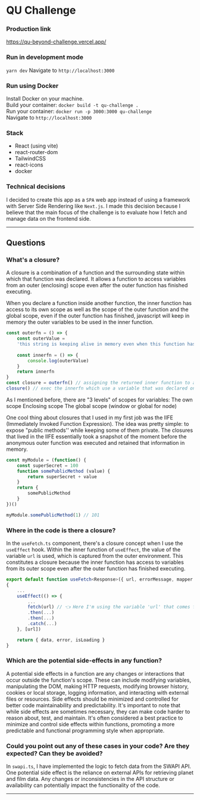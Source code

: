 # QU Challenge

### Production link
https://qu-beyond-challenge.vercel.app/

### Run in development mode
```yarn dev```
Navigate to ```http://localhost:3000```

### Run using Docker
Install Docker on your machine.\
Build your container: ```docker build -t qu-challenge .```\
Run your container: ```docker run -p 3000:3000 qu-challenge```\
Navigate to ```http://localhost:3000```


### Stack 
* React (using vite)
* react-router-dom
* TailwindCSS
* react-icons
* docker 

### Technical decisions
I decided to create this app as a ```SPA``` web app instead of using a framework with Server Side Rendering like ```Next.js```. I made this decision because I believe that the main focus of the challenge is to evaluate how I fetch and manage data on the frontend side. 

---

## Questions

###  What's a closure?

A closure is a combination of a function and the surrounding state within which that function was declared. It allows a function to access variables from an outer (enclosing) scope even after the outer function has finished executing.

When you declare a function inside another function, the inner function has access to its own scope as well as the scope of the outer function and the global scope, even if the outer function has finished, javascript will keep in memory the outer variables to be used in the inner function.

```js 
const outerfn = () => { 
    const outerValue =
    'this string is keeping alive in memory even when this function has been executed'
    
    const innerfn = () => { 
        console.log(outerValue)
    }
    return innerfn
}
const closure = outerfn() // assigning the returned inner function to a variable, outerfn no longer exist
closure() // exec the innerfn which use a variable that was declared on the outherfn 
```
As I mentioned before, there are "3 levels" of scopes for variables: 
The own scope
Enclosing scope 
The global scope (window or global for node)

One cool thing about closures that I used in my first job was the IIFE (Immediately Invoked Function Expression). The idea was pretty simple: to expose "public methods'' while keeping some of them private. The closures that lived in the IIFE essentially took a snapshot of the moment before the anonymous outer function was executed and retained that information in memory.

```js
const myModule = (function() { 
    const superSecret = 100
    function somePublicMethod (value) { 
        return superSecret + value
    } 
    return { 
        somePublicMethod
    }
})()

myModule.somePublicMethod(1) // 101
```

### Where in the code is there a closure?

In the ```useFetch.ts``` component, there's a closure concept when I use the ```useEffect``` hook.
Within the inner function of ```useEffect```, the value of the variable ```url``` is used, which is captured from the outer environment. This constitutes a closure because the inner function has access to variables from its outer scope even after the outer function has finished executing.

```ts
export default function useFetch<Response>({ url, errorMessage, mapper })
{ 
    ...
    useEffect(() => {
        ...
        fetch(url) // 👈 Here I'm using the variable 'url' that comes from the outer scope.
        .then(...)
        .then(...)
        .catch(...)
    }, [url])

    return { data, error, isLoading }
}
```

### Which are the potential side-effects in any function?

A potential side effects in a function are any changes or interactions that occur outside the function's scope. These can include modifying variables, manipulating the DOM, making HTTP requests, modifying browser history, cookies or local storage, logging information, and interacting with external files or resources. Side effects should be minimized and controlled for better code maintainability and predictability.
It's important to note that while side effects are sometimes necessary, they can make code harder to reason about, test, and maintain. It's often considered a best practice to minimize and control side effects within functions, promoting a more predictable and functional programming style when appropriate.

### Could you point out any of these cases in your code? Are they expected? Can they be avoided?

In ```swapi.ts```, I have implemented the logic to fetch data from the SWAPI API. One potential side effect is the reliance on external APIs for retrieving planet and film data. Any changes or inconsistencies in the API structure or availability can potentially impact the functionality of the code.


---